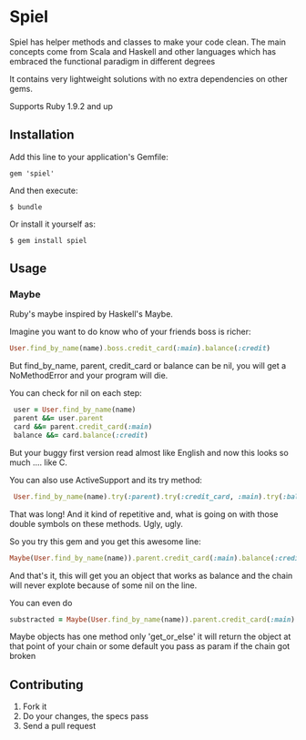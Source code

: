 # Spiel

Spiel has helper methods and classes to make your code clean.
The main concepts come from Scala and Haskell and other languages which
has embraced the functional paradigm in different degrees

It contains very lightweight solutions with no extra dependencies on
other gems.

Supports Ruby 1.9.2 and up

## Installation

Add this line to your application's Gemfile:

    gem 'spiel'

And then execute:

    $ bundle

Or install it yourself as:

    $ gem install spiel

## Usage

### Maybe

Ruby's maybe inspired by Haskell's Maybe.

Imagine you want to do know who of your friends boss is richer:
```Ruby
User.find_by_name(name).boss.credit_card(:main).balance(:credit)
```

But find_by_name, parent, credit_card or balance can be nil, you will
get a NoMethodError and your program will die. 

You can check for nil on each step:
```Ruby
 user = User.find_by_name(name)
 parent &&= user.parent
 card &&= parent.credit_card(:main)
 balance &&= card.balance(:credit)
```

But your buggy first version read almost like English and now this looks so
much .... like C.

You can also use ActiveSupport and its try method: 
```Ruby
 User.find_by_name(name).try(:parent).try(:credit_card, :main).try(:balance, :credit)
```

That was long! And it kind of repetitive and, what is going on with
those double symbols on these methods. Ugly, ugly.

So you try this gem and you get this awesome line:
```Ruby
Maybe(User.find_by_name(name)).parent.credit_card(:main).balance(:credit)
```

And that's it, this will get you an object that works as balance and the
chain will never explote because of some nil on the line.

You can even do
```Ruby
substracted = Maybe(User.find_by_name(name)).parent.credit_card(:main).balance(:credit).get_or_else(0)
```

Maybe objects has one method only 'get_or_else' it will return the
object at that point of your chain or some default you pass as param if the chain got
broken



## Contributing

1. Fork it
2. Do your changes, the specs pass
3. Send a pull request
